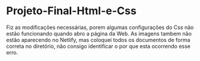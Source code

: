 # Projeto-Final-Html-e-Css

Fiz as modificações necessárias, porem algumas configurações do Css não estão funcionando quando abro a página da Web. As imagens tambem não estão aparecendo no Netlify, mas coloquei todos os documentos de forma correta no diretório, não consigo identificar o por que esta ocorrendo esse erro.
